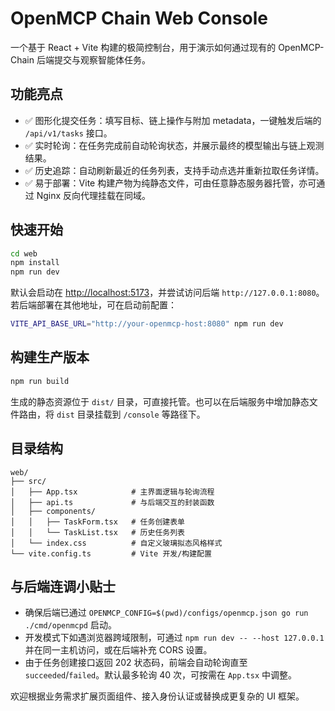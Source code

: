 # OpenMCP Chain Web Console

一个基于 React + Vite 构建的极简控制台，用于演示如何通过现有的 OpenMCP-Chain 后端提交与观察智能体任务。

## 功能亮点

- ✅ 图形化提交任务：填写目标、链上操作与附加 metadata，一键触发后端的 `/api/v1/tasks` 接口。
- ✅ 实时轮询：在任务完成前自动轮询状态，并展示最终的模型输出与链上观测结果。
- ✅ 历史追踪：自动刷新最近的任务列表，支持手动点选并重新拉取任务详情。
- ✅ 易于部署：Vite 构建产物为纯静态文件，可由任意静态服务器托管，亦可通过 Nginx 反向代理挂载在同域。

## 快速开始

```bash
cd web
npm install
npm run dev
```

默认会启动在 <http://localhost:5173>，并尝试访问后端 `http://127.0.0.1:8080`。若后端部署在其他地址，可在启动前配置：

```bash
VITE_API_BASE_URL="http://your-openmcp-host:8080" npm run dev
```

## 构建生产版本

```bash
npm run build
```

生成的静态资源位于 `dist/` 目录，可直接托管。也可以在后端服务中增加静态文件路由，将 `dist` 目录挂载到 `/console` 等路径下。

## 目录结构

```
web/
├── src/
│   ├── App.tsx            # 主界面逻辑与轮询流程
│   ├── api.ts             # 与后端交互的封装函数
│   ├── components/
│   │   ├── TaskForm.tsx   # 任务创建表单
│   │   └── TaskList.tsx   # 历史任务列表
│   └── index.css          # 自定义玻璃拟态风格样式
└── vite.config.ts         # Vite 开发/构建配置
```

## 与后端连调小贴士

- 确保后端已通过 `OPENMCP_CONFIG=$(pwd)/configs/openmcp.json go run ./cmd/openmcpd` 启动。
- 开发模式下如遇浏览器跨域限制，可通过 `npm run dev -- --host 127.0.0.1` 并在同一主机访问，或在后端补充 CORS 设置。
- 由于任务创建接口返回 202 状态码，前端会自动轮询直至 `succeeded`/`failed`。默认最多轮询 40 次，可按需在 `App.tsx` 中调整。

欢迎根据业务需求扩展页面组件、接入身份认证或替换成更复杂的 UI 框架。
